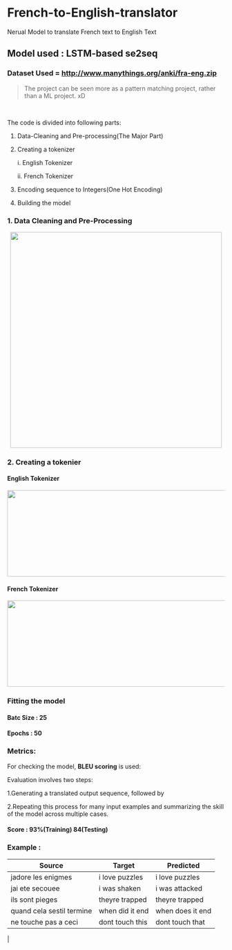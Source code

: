 # French-to-English-translator
Nerual Model to translate French text to English Text
## Model used : LSTM-based se2seq

### Dataset Used = http://www.manythings.org/anki/fra-eng.zip


> The project can be seen more as a pattern matching project, rather than a ML project. xD
<br>

The code is divided into following parts:

1. Data-Cleaning and Pre-processing(The Major Part)
2. Creating a tokenizer

    i. English Tokenizer
    
    ii. French Tokenizer
3. Encoding sequence to Integers(One Hot Encoding)
4. Building the model


### 1. Data Cleaning and Pre-Processing

<p align="center">
    <img src="https://user-images.githubusercontent.com/56694152/161415269-8bbb09a3-2200-4acb-8bf6-2303e7e18ca2.jpg" width="490" height="500">
</p>

### 2. Creating a tokenier

#### English Tokenizer
<p align="center">
    <img src="https://user-images.githubusercontent.com/56694152/161415411-9da90169-a96d-422e-98da-742f61ba12e6.png" width="600" height="200">
</p>



#### French Tokenizer

<p align="center">
    <img src="https://user-images.githubusercontent.com/56694152/161415468-f5cc90d9-41fe-4587-b853-cd4ee3913343.png" width="600" height="200">
</p>

### Fitting the model
#### Batc Size : 25
#### Epochs : 50


### Metrics:

For checking the model, **BLEU scoring** is used:

Evaluation involves two steps:

1.Generating a translated output sequence, followed by

2.Repeating this process for many input examples and summarizing the skill of the model across multiple cases.

#### Score : 93%(Training)   84(Testing)

### Example : 

| Source             | Target        | Predicted      |
| ------------------ | ------------- | ---------------|
| jadore les enigmes | i love puzzles| i love puzzles |
| jai ete secouee    | i was shaken  | i was attacked |
| ils sont pieges    | theyre trapped| theyre trapped |
| quand cela sestil termine | when did it end |when does it end |
| ne touche pas a ceci | dont touch this  |dont touch that
|
